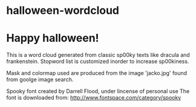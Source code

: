 # halloween-wordcloud

# Happy halloween!
This is a word cloud generated from classic sp00ky texts like dracula and frankenstein.
Stopword list is customized inorder to increase sp00kiness.

Mask and colormap used are produced from the image 'jacko.jpg' found from goolge image search.

Spooky font created by Darrell Flood, under lincense of personal use
The font is downloaded from:
http://www.fontspace.com/category/spooky

